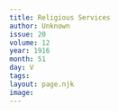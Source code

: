 ```yaml
---
title: Religious Services
author: Unknown
issue: 20
volume: 12
year: 1916
month: 51
day: V
tags:
layout: page.njk
image:
---
```


